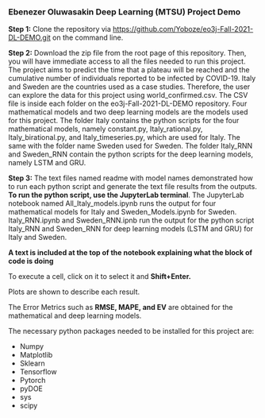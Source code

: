 ### Ebenezer Oluwasakin Deep Learning (MTSU) Project Demo

**Step 1:** Clone the repository via https://github.com/Yoboze/eo3j-Fall-2021-DL-DEMO.git on the command line.

**Step 2:** Download the zip file from the root page of this repository. Then, you will have immediate access to all the files needed to run this project. The project aims to predict the time that a plateau will be reached and the cumulative number of individuals reported to be infected by COVID-19. Italy and Sweden are the countries used as a case studies. Therefore, the user can explore the data for this project using world_confirmed.csv. The CSV file is inside each folder on the eo3j-Fall-2021-DL-DEMO repository. Four mathematical models and two deep learning models are the models used for this project. The folder Italy contains the python scripts for the four mathematical models, namely constant.py, Italy_rational.py, Italy_birational.py, and Italy_timeseries.py, which are used for Italy. The same with the folder name Sweden used for Sweden. The folder Italy_RNN and Sweden_RNN contain the python scripts for the deep learning models, namely LSTM and GRU.

**Step 3:** The text files named readme with model names demonstrated how to run each python script and generate the text file results from the outputs. **To run the python script, use the JupyterLab terminal**. The JupyterLab notebook named All_Italy_models.ipynb runs the output for four mathematical models for Italy and Sweden_Models.ipynb for Sweden. Italy_RNN.ipynb and Sweden_RNN.ipnb run the output for the python script Italy_RNN and Sweden_RNN for deep learning models (LSTM and GRU) for Italy and Sweden.

**A text is included at the top of the notebook explaining what the block of code is doing**

To execute a cell, click on it to select it and **Shift+Enter.**

Plots are shown to describe each result.

The Error Metrics such as **RMSE, MAPE, and EV** are obtained for the mathematical and deep learning models.

The necessary python packages needed to be installed for this project are:

* Numpy
* Matplotlib
* Sklearn
* Tensorflow
* Pytorch
* pyDOE
* sys
* scipy



